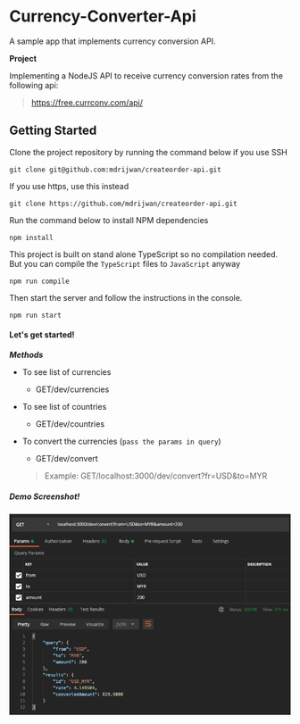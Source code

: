 # Currency-Converter-Api
A sample app that implements currency conversion API.

**Project**

Implementing a NodeJS API to receive currency conversion rates from the following api:

> https://free.currconv.com/api/

## Getting Started

Clone the project repository by running the command below if you use SSH

```
git clone git@github.com:mdrijwan/createorder-api.git
```

If you use https, use this instead

```
git clone https://github.com/mdrijwan/createorder-api.git
```

Run the command below to install NPM dependencies

```
npm install
```

This project is built on stand alone TypeScript so no compilation needed. But you can compile the `TypeScript` files to `JavaScript` anyway

```
npm run compile
```

Then start the server and follow the instructions in the console.

```
npm run start
```

#### Let's get started!

***Methods***
- To see list of currencies
  + GET/dev/currencies

- To see list of countries
  + GET/dev/countries

- To convert the currencies (`pass the params in query`)
  + GET/dev/convert
  > Example: GET/localhost:3000/dev/convert?fr=USD&to=MYR
  
##### Demo Screenshot!
![demo](https://github.com/mdrijwan/currency-converter-api/blob/master/from_usd_to_myr.png)
  

